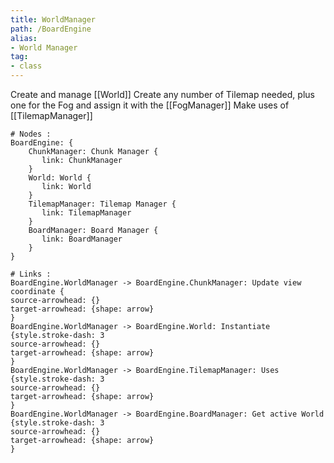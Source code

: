 ```yaml
---
title: WorldManager
path: /BoardEngine
alias: 
- World Manager
tag: 
- class
---
```

Create and manage [[World]]
Create any number of Tilemap needed, plus one for the Fog and assign it with the [[FogManager]]
Make uses of [[TilemapManager]]
```d2
# Nodes :
BoardEngine: {
    ChunkManager: Chunk Manager {
       link: ChunkManager
    }
    World: World {
       link: World
    }
    TilemapManager: Tilemap Manager {
       link: TilemapManager
    }
    BoardManager: Board Manager {
       link: BoardManager
    }
}

# Links :
BoardEngine.WorldManager -> BoardEngine.ChunkManager: Update view coordinate {
source-arrowhead: {}
target-arrowhead: {shape: arrow}
}
BoardEngine.WorldManager -> BoardEngine.World: Instantiate {style.stroke-dash: 3
source-arrowhead: {}
target-arrowhead: {shape: arrow}
}
BoardEngine.WorldManager -> BoardEngine.TilemapManager: Uses {style.stroke-dash: 3
source-arrowhead: {}
target-arrowhead: {shape: arrow}
}
BoardEngine.WorldManager -> BoardEngine.BoardManager: Get active World {style.stroke-dash: 3
source-arrowhead: {}
target-arrowhead: {shape: arrow}
}

```